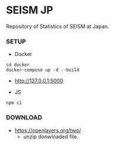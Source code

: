 # SEISM JP
Repository of Statistics of SEISM at Japan.

### SETUP

* Docker

```
cd docker
docker-compose up -d --build
```

* http://127.0.0.1:5000

* JS

```
npm ci
```

### DOWNLOAD
* https://openlayers.org/two/
  * unzip donwloaded file.
